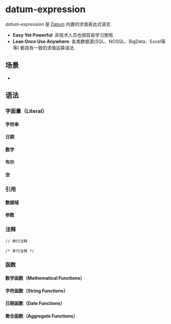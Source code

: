 # datum-expression

*datum-expression* 是 [Datum](https://github.com/CodingToy/Datum) 内置的求值表达式语言.

* **Easy Yet Powerful**: 非技术人员也很容易学习使用.
* **Lean Once Use Anywhere**: 各类数据源(SQL、NOSQL、BigData、Excel等等) 都具有一致的求值运算语法.

## 场景

- 

## 语法

### 字面量（Literal）

#### 字符串
#### 日期
#### 数字
#### 布尔
#### 空

### 引用

#### 数据域

#### 参数

### 注释

```
// 单行注释

/* 多行注释 */
```

### 函数

#### 数学函数（Mathematical Functions）

#### 字符函数（String Functions）

#### 日期函数（Date Functions）

#### 聚合函数（Aggregate Functions）
 